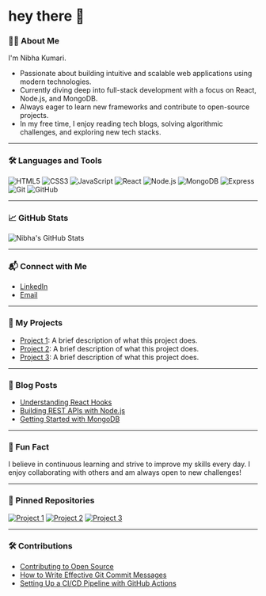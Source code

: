 # hey there 👋

### 👩‍💻 About Me

I'm Nibha Kumari.  
- Passionate about building intuitive and scalable web applications using modern technologies.  
- Currently diving deep into full-stack development with a focus on React, Node.js, and MongoDB.  
- Always eager to learn new frameworks and contribute to open-source projects.  
- In my free time, I enjoy reading tech blogs, solving algorithmic challenges, and exploring new tech stacks.

---

### 🛠️ Languages and Tools

![HTML5](https://img.shields.io/badge/-HTML5-E34F26?style=flat-square&logo=html5&logoColor=white)
![CSS3](https://img.shields.io/badge/-CSS3-1572B6?style=flat-square&logo=css3)
![JavaScript](https://img.shields.io/badge/-JavaScript-F7DF1E?style=flat-square&logo=javascript&logoColor=black)
![React](https://img.shields.io/badge/-React-61DAFB?style=flat-square&logo=react&logoColor=black)
![Node.js](https://img.shields.io/badge/-Node.js-339933?style=flat-square&logo=node.js&logoColor=white)
![MongoDB](https://img.shields.io/badge/-MongoDB-47A248?style=flat-square&logo=mongodb&logoColor=white)
![Express](https://img.shields.io/badge/-Express-000000?style=flat-square&logo=express&logoColor=white)
![Git](https://img.shields.io/badge/-Git-F05032?style=flat-square&logo=git&logoColor=white)
![GitHub](https://img.shields.io/badge/-GitHub-181717?style=flat-square&logo=github&logoColor=white)

---

### 📈 GitHub Stats

![Nibha's GitHub Stats](https://github-readme-stats.vercel.app/api?username=NibhaKumariCodes&show_icons=true&hide_title=true&hide=prs&count_private=true&theme=radical)

---

### 📬 Connect with Me

- [LinkedIn](https://www.linkedin.com/in/nibhakumari-codes)
- [Email](mailto:nibha5970@gmail.com)

---

### 🔗 My Projects

- [Project 1](https://github.com/NibhaKumariCodes/project1): A brief description of what this project does.
- [Project 2](https://github.com/NibhaKumariCodes/project2): A brief description of what this project does.
- [Project 3](https://github.com/NibhaKumariCodes/project3): A brief description of what this project does.

---

### 📝 Blog Posts

- [Understanding React Hooks](https://nibha.dev/blog/react-hooks)
- [Building REST APIs with Node.js](https://nibha.dev/blog/nodejs-rest-api)
- [Getting Started with MongoDB](https://nibha.dev/blog/mongodb-intro)

---

### 💬 Fun Fact

I believe in continuous learning and strive to improve my skills every day. I enjoy collaborating with others and am always open to new challenges!

---

### 📌 Pinned Repositories

[![Project 1](https://github-readme-stats.vercel.app/api/pin/?username=NibhaKumariCodes&repo=project1)](https://github.com/NibhaKumariCodes/project1)
[![Project 2](https://github-readme-stats.vercel.app/api/pin/?username=NibhaKumariCodes&repo=project2)](https://github.com/NibhaKumariCodes/project2)
[![Project 3](https://github-readme-stats.vercel.app/api/pin/?username=NibhaKumariCodes&repo=project3)](https://github.com/NibhaKumariCodes/project3)

---

### 🛠️ Contributions

- [Contributing to Open Source](https://nibha.dev/blog/contributing-to-open-source)
- [How to Write Effective Git Commit Messages](https://nibha.dev/blog/git-commit-messages)
- [Setting Up a CI/CD Pipeline with GitHub Actions](https://nibha.dev/blog/github-actions-cicd)
